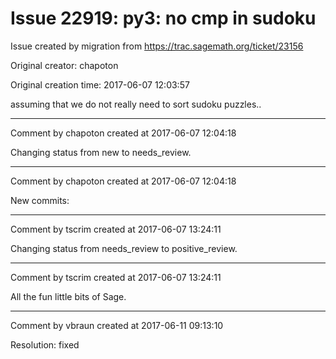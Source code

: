 # Issue 22919: py3: no __cmp__ in sudoku

Issue created by migration from https://trac.sagemath.org/ticket/23156

Original creator: chapoton

Original creation time: 2017-06-07 12:03:57

assuming that we do not really need to sort sudoku puzzles..


---

Comment by chapoton created at 2017-06-07 12:04:18

Changing status from new to needs_review.


---

Comment by chapoton created at 2017-06-07 12:04:18

New commits:


---

Comment by tscrim created at 2017-06-07 13:24:11

Changing status from needs_review to positive_review.


---

Comment by tscrim created at 2017-06-07 13:24:11

All the fun little bits of Sage.


---

Comment by vbraun created at 2017-06-11 09:13:10

Resolution: fixed
